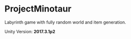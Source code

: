 # ProjectMinotaur
Labyrinth game with fully random world and item generation.

Unity Version: **2017.3.1p2**
